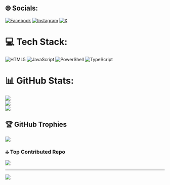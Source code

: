 ## 🌐 Socials:
[![Facebook](https://img.shields.io/badge/Facebook-%231877F2.svg?logo=Facebook&logoColor=white)](https://facebook.com/theAilurophile) [![Instagram](https://img.shields.io/badge/Instagram-%23E4405F.svg?logo=Instagram&logoColor=white)](https://instagram.com/the.ailurophile_) [![X](https://img.shields.io/badge/X-black.svg?logo=X&logoColor=white)](https://x.com/theAilurophile_) 

# 💻 Tech Stack:
![HTML5](https://img.shields.io/badge/html5-%23E34F26.svg?style=plastic&logo=html5&logoColor=white) ![JavaScript](https://img.shields.io/badge/javascript-%23323330.svg?style=plastic&logo=javascript&logoColor=%23F7DF1E) ![PowerShell](https://img.shields.io/badge/PowerShell-%235391FE.svg?style=plastic&logo=powershell&logoColor=white) ![TypeScript](https://img.shields.io/badge/typescript-%23007ACC.svg?style=plastic&logo=typescript&logoColor=white)
# 📊 GitHub Stats:
![](https://github-readme-stats.vercel.app/api?username=codexophile&theme=onedark&hide_border=false&include_all_commits=true&count_private=true)<br/>
![](https://github-readme-streak-stats.herokuapp.com/?user=codexophile&theme=onedark&hide_border=false)<br/>
![](https://github-readme-stats.vercel.app/api/top-langs/?username=codexophile&theme=onedark&hide_border=false&include_all_commits=true&count_private=true&layout=compact)

## 🏆 GitHub Trophies
![](https://github-profile-trophy.vercel.app/?username=codexophile&theme=shadow_blue&no-frame=false&no-bg=false&margin-w=4)

### 🔝 Top Contributed Repo
![](https://github-contributor-stats.vercel.app/api?username=codexophile&limit=5&theme=dark&combine_all_yearly_contributions=true)

---
[![](https://visitcount.itsvg.in/api?id=codexophile&icon=0&color=2)](https://visitcount.itsvg.in)

<!-- Proudly created with GPRM ( https://gprm.itsvg.in ) -->
